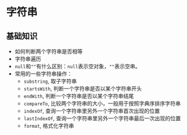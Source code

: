 # 字符串

## 基础知识

- 如何判断两个字符串是否相等
- 字符串遍历
- `null`和`""`有什么区别：`null`表示空对象，`""`表示空串。
- 常用的一些字符串操作：
  - `substring`, 取子字符串
  - `startsWith`, 判断一个字符串是否以某个字符串开头
  - `endWith`, 判断一个字符串是否以某个字符串结尾
  - `compareTo`, 比较两个字符串的大小，一般用于按照字典序排序字符串
  - `indexOf`, 查询一个字符串里另外一个字符串首次出现的位置
  - `lastIndexOf`, 查询一个字符串里另外一个字符串最后一次出现的位置
  - `format`, 格式化字符串